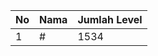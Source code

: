 | No | Nama            | Jumlah Level |
|----|-----------------|--------------|
| 1  | #    |    1534        |
